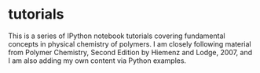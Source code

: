 # tutorials
This is a series of IPython notebook tutorials covering fundamental concepts in physical chemistry of polymers. I am closely following material from Polymer Chemistry, Second Edition by Hiemenz and Lodge, 2007, and I am also adding my own content via Python examples. 

